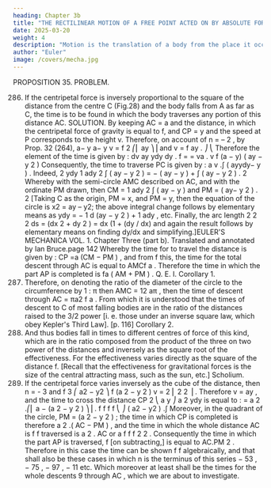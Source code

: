 ```yaml
---
heading: Chapter 3b
title: "THE RECTILINEAR MOTION OF A FREE POINT ACTED ON BY ABSOLUTE FORCES"
date: 2025-03-20
weight: 4
description: "Motion is the translation of a body from the place it occupies to another place. True rest is a body remaining at the same place."
author: "Euler"
image: /covers/mecha.jpg
---
```



PROPOSITION 35. PROBLEM.

286. If the centripetal force is inversely proportional to the square of the distance from
the centre C (Fig.28) and the body falls from A as far as C, the time is to be found in
which the body traverses any portion of this distance AC.
SOLUTION.
By keeping AC = a and the distance, in which the centripetal force of gravity is equal
to f, and CP = y and the speed at P corresponds to the height v. Therefore, on account of
n = – 2 , by Prop. 32 (264),
a− y
a− y
v = f 2 ⎛⎜ ay ⎞⎟ and v = f ay .
⎠
⎝
Therefore the element of the time is given by :
dv ay
ydy
dy
.
f =
= va .
v
f (a − y)
( ay − y 2 )
Consequently, the time to traverse PC is given by :
a
v
.∫ ( ayydy− y ) . Indeed,
2
ydy
1 ady
2
∫ ( ay − y 2 ) = − ( ay − y ) + ∫ ( ay − y 2 ) .
2
Whereby with the semi-circle AMC described on AC, and with
the ordinate PM drawn, then CM =
1 ady
2
∫ ( ay − y ) and PM = ( ay− y 2 ) .
2
[Taking C as the origin, PM = x, and PM = y, then the equation of the circle is x2 = ay –
y2; the above integral change follows by elementary means as
ydy = − 1 d (ay − y 2 ) + 1 ady , etc. Finally, the arc length
2
2
2
ds = (dx 2 + dy 2 ) = dx (1 + (dy / dx) and again the result follows by elementary means
on finding dy/dx and simplifying.]EULER'S MECHANICA VOL. 1.
Chapter Three (part b).
Translated and annotated by Ian Bruce.page 142
Whereby the time for to travel the distance is given by : CP =a
(CM − PM ) , and from
f
this, the time for the total descent through AC is equal to AMCf a . Therefore the time in
which the part AP is completed is fa ( AM + PM ) . Q. E. I.
Corollary 1.
287. Therefore, on denoting the ratio of the diameter of the circle to the circumference by
1 : π then AMC = 12 aπ , then the time of descent through AC = πa2 f a . From which it is
understood that the times of descent to C of most falling bodies are in the ratio of the
distances raised to the 3/2 power [i. e. those under an inverse square law, which obey
Kepler's Third Law]. [p. 116]
Corollary 2.
288. And thus bodies fall in times to different centres of force of this kind, which are in
the ratio composed from the product of the three on two power of the distances and
inversely as the square root of the effectiveness. For the effectiveness varies directly as
the square of the distance f.
[Recall that the effectiveness for gravitational forces is the size of the central attracting
mass, such as the sun, etc.]
Scholium.
289. If the centripetal force varies inversely as the cube of the distance, then n = - 3 and
f 3 ⎛ a2 − y2 ⎞
f
(a 2 − y 2 )
v = 2 ⎜ 2 2 ⎟ . Therefore v = ay
, and the time to cross the distance CP
2
⎝ a y ⎠
a 2
ydy
is equal to :
= a 2 .⎛⎜ a − (a 2 − y 2 ) ⎞⎟ .
f f
f f ⎝
⎠
( a2 − y2 )
.∫
Moreover, in the quadrant of the circle, PM = (a 2 − y 2 ) ; the time in which CP is
completed is therefore a 2 .( AC − PM ) , and the time in which the whole distance AC is
f
f
traversed is a 2 . AC or a
f
f
f
2
2
. Consequently the time in which the part AP is traversed,
f
[on subtracting,] is equal to AC.PM 2 . Therefore in this case the time can be shown
f
f
algebraically, and that shall also be these cases in which n is the terminus of this series
− 53 , − 75 , − 97 , − 11
etc. Which moreover at least shall be the times for the whole descents
9
through AC , which we are about to investigate.



